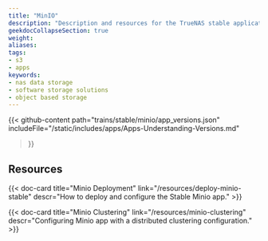 ```yaml
---
title: "MinIO"
description: "Description and resources for the TrueNAS stable application called MinIO."
geekdocCollapseSection: true
weight:
aliases:
tags:
- s3
- apps
keywords:
- nas data storage
- software storage solutions
- object based storage
---
```


{{< github-content 
    path="trains/stable/minio/app_versions.json"
	includeFile="/static/includes/apps/Apps-Understanding-Versions.md"
>}}

## Resources

<div class="docs-sections">

{{< doc-card title="Minio Deployment" link="/resources/deploy-minio-stable"
descr="How to deploy and configure the Stable Minio app." >}}

{{< doc-card title="Minio Clustering" link="/resources/minio-clustering"
descr="Configuring Minio app with a distributed clustering configuration." >}}

</div>